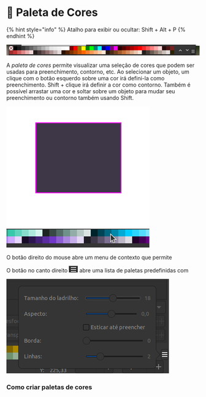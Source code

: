 # 🔴 Paleta de Cores

{% hint style="info" %}
Atalho para exibir ou ocultar: Shift + Alt + P
{% endhint %}

![](<.gitbook/assets/image (60).png>)

A _paleta de cores_ permite visualizar uma seleção de cores que podem ser usadas para preenchimento, contorno, etc. Ao selecionar um objeto, um clique com o botão esquerdo sobre uma cor irá defini-la como preenchimento. Shift + clique irá definir a cor como contorno. Também é possível arrastar uma cor e soltar sobre um objeto para mudar seu preenchimento ou contorno também usando Shift.

![](<.gitbook/assets/Peek 08-07-2022 20-51.gif>)

O botão direito do mouse abre um menu de contexto que permite&#x20;

O botão no canto direito ![](<.gitbook/assets/image (51).png>) abre uma lista de paletas predefinidas com&#x20;



![](<.gitbook/assets/image (16).png>)

### Como criar paletas de cores

